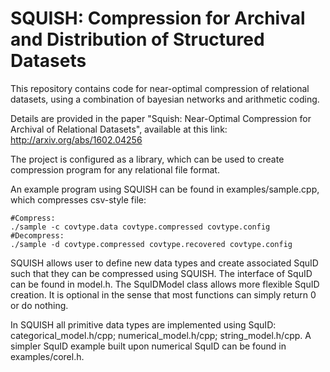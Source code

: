 # SQUISH: Compression for Archival and Distribution of Structured Datasets

This repository contains code for near-optimal compression of relational datasets, using a combination of bayesian networks and arithmetic coding. 

Details are provided in the paper "Squish: Near-Optimal Compression for Archival of Relational Datasets", available at this link: http://arxiv.org/abs/1602.04256

The project is configured as a library, which can be used to create compression program for any relational file format.

An example program using SQUISH can be found in examples/sample.cpp, which compresses csv-style file:

```
#Compress:
./sample -c covtype.data covtype.compressed covtype.config
#Decompress:
./sample -d covtype.compressed covtype.recovered covtype.config
```

SQUISH allows user to define new data types and create associated SquID such that they can be compressed using SQUISH. The interface of SquID can be found in model.h. The SquIDModel class allows more flexible SquID creation. It is optional in the sense that most functions can simply return 0 or do nothing.

In SQUISH all primitive data types are implemented using SquID: categorical\_model.h/cpp; numerical\_model.h/cpp; string\_model.h/cpp.
A simpler SquID example built upon numerical SquID can be found in examples/corel.h.
